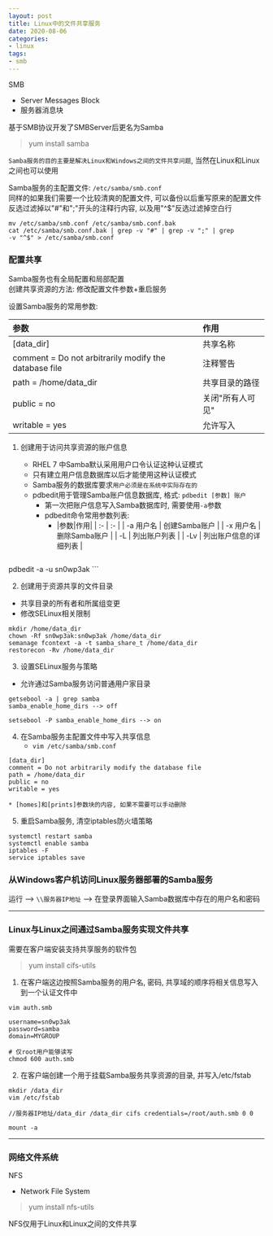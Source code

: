 ```yaml
---
layout: post
title: Linux中的文件共享服务
date: 2020-08-06
categories:
- linux
tags:
- smb
---
```


SMB
* Server Messages Block
* 服务器消息块

基于SMB协议开发了SMBServer后更名为Samba<br>
> yum install samba<br>

`Samba服务的目的主要是解决Linux和Windows之间的文件共享问题`, 当然在Linux和Linux之间也可以使用<br>

Samba服务的主配置文件: `/etc/samba/smb.conf`<br>
同样的如果我们需要一个比较清爽的配置文件, 可以备份以后重写原来的配置文件<br>
反选过滤掉以"#"和";"开头的注释行内容, 以及用"^$"反选过滤掉空白行<br>
```
mv /etc/samba/smb.conf /etc/samba/smb.conf.bak
cat /etc/samba/smb.conf.bak | grep -v "#" | grep -v ";" | grep 
-v "^$" > /etc/samba/smb.conf
```
### 配置共享
Samba服务也有全局配置和局部配置<br>
创建共享资源的方法: 修改配置文件参数+重启服务<br>

设置Samba服务的常用参数:<br>

| 参数                                                  | 作用             |
| :-                                                    | :-               |
| [data_dir]                                            | 共享名称         |
| comment = Do not arbitrarily modify the database file | 注释警告         |
| path = /home/data_dir                                 | 共享目录的路径   |
| public = no                                           | 关闭"所有人可见" |
| writable = yes                                        | 允许写入         |

1. 创建用于访问共享资源的账户信息
	* RHEL 7 中Samba默认采用用户口令认证这种认证模式
	* 只有建立用户信息数据库以后才能使用这种认证模式
	* Samba服务的数据库要求`用户必须是在系统中实际存在的`
	* pdbedit用于管理Samba账户信息数据库, 格式: `pdbedit [参数] 账户`<br>
		* 第一次把账户信息写入Samba数据库时, 需要使用`-a`参数
		* pdbedit命令常用参数列表:
			* |参数|作用|
| :-        | :-                     |
| -a 用户名 | 创建Samba账户          |
| -x 用户名 | 删除Samba账户          |
| -L        | 列出账户列表           |
| -Lv       | 列出账户信息的详细列表 |

	```
pdbedit -a -u sn0wp3ak
	```
	
2. 创建用于资源共享的文件目录
* 共享目录的所有者和所属组变更
* 修改SELinux相关限制
```
mkdir /home/data_dir
chown -Rf sn0wp3ak:sn0wp3ak /home/data_dir
semanage fcontext -a -t samba_share_t /home/data_dir
restorecon -Rv /home/data_dir
```

3. 设置SELinux服务与策略
* 允许通过Samba服务访问普通用户家目录
```
getsebool -a | grep samba
samba_enable_home_dirs --> off
```
```
setsebool -P samba_enable_home_dirs --> on
```

4. 在Samba服务主配置文件中写入共享信息
	* `vim /etc/samba/smb.conf`<br>
```
[data_dir]
comment = Do not arbitrarily modify the database file
path = /home/data_dir
public = no
writable = yes
```	
	* [homes]和[prints]参数块的内容, 如果不需要可以手动删除

5. 重启Samba服务, 清空iptables防火墙策略
```
systemctl restart samba
systemctl enable samba
iptables -F
service iptables save
```

### 从Windows客户机访问Linux服务器部署的Samba服务
运行 \-\-> `\\服务器IP地址` \-\-> 在登录界面输入Samba数据库中存在的用户名和密码<br>

----

### Linux与Linux之间通过Samba服务实现文件共享
需要在客户端安装支持共享服务的软件包<br>
> yum install cifs-utils

1. 在客户端这边按照Samba服务的用户名, 密码, 共享域的顺序将相关信息写入到一个认证文件中<br>
```
vim auth.smb
```
```
username=sn0wp3ak
password=samba
domain=MYGROUP
```
```
# 仅root用户能够读写
chmod 600 auth.smb
```
2. 在客户端创建一个用于挂载Samba服务共享资源的目录, 并写入/etc/fstab
```
mkdir /data_dir
vim /etc/fstab
```
```
//服务器IP地址/data_dir /data_dir cifs credentials=/root/auth.smb 0 0
```
```
mount -a
```

----

### 网络文件系统
NFS
* Network File System
> yum install nfs-utils

NFS仅用于Linux和Linux之间的文件共享<br>

